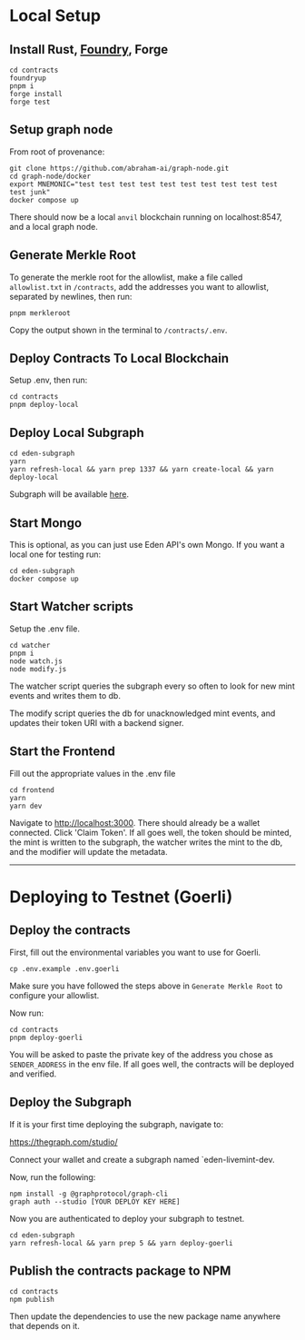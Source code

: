 # Local Setup

## Install Rust, [Foundry](https://book.getfoundry.sh/getting-started/installation), Forge

```
cd contracts
foundryup
pnpm i
forge install
forge test
```

## Setup graph node

From root of provenance:

```
git clone https://github.com/abraham-ai/graph-node.git
cd graph-node/docker
export MNEMONIC="test test test test test test test test test test test junk"
docker compose up
```

There should now be a local `anvil` blockchain running on localhost:8547, and a local graph node.

## Generate Merkle Root

To generate the merkle root for the allowlist, make a file called `allowlist.txt` in `/contracts`, add the addresses you want to allowlist, separated by newlines, then run:

```
pnpm merkleroot
```

Copy the output shown in the terminal to `/contracts/.env`.

## Deploy Contracts To Local Blockchain

Setup .env, then run:

```
cd contracts
pnpm deploy-local
```

## Deploy Local Subgraph

```
cd eden-subgraph
yarn
yarn refresh-local && yarn prep 1337 && yarn create-local && yarn deploy-local
```

Subgraph will be available [here](http://localhost:8000/subgraphs/name/eden-subgraph-local/graphql?query=query+%7B%0A++mintEvents+%7B%0A++++id%0A++%7D%0A%7D).

## Start Mongo

This is optional, as you can just use Eden API's own Mongo. If you want a local one for testing run:

```
cd eden-subgraph
docker compose up
```

## Start Watcher scripts

Setup the .env file.

```
cd watcher
pnpm i
node watch.js
node modify.js
```

The watcher script queries the subgraph every so often to look for new mint events and writes them to db.

The modify script queries the db for unacknowledged mint events, and updates their token URI with a backend signer.

## Start the Frontend

Fill out the appropriate values in the .env file

```
cd frontend
yarn
yarn dev
```

Navigate to [http://localhost:3000](http://localhost:3000). There should already be a wallet connected. Click 'Claim Token'. If all goes well, the token should be minted, the mint is written to the subgraph, the watcher writes the mint to the db, and the modifier will update the metadata.

----

# Deploying to Testnet (Goerli)

## Deploy the contracts

First, fill out the environmental variables you want to use for Goerli.

```
cp .env.example .env.goerli
```

Make sure you have followed the steps above in `Generate Merkle Root` to configure your allowlist.

Now run:

```
cd contracts
pnpm deploy-goerli
```

You will be asked to paste the private key of the address you chose as `SENDER_ADDRESS` in the env file. If all goes well, the contracts will be deployed and verified.

## Deploy the Subgraph

If it is your first time deploying the subgraph, navigate to:

https://thegraph.com/studio/

Connect your wallet and create a subgraph named `eden-livemint-dev.

Now, run the following:

```
npm install -g @graphprotocol/graph-cli
graph auth --studio [YOUR DEPLOY KEY HERE]
```

Now you are authenticated to deploy your subgraph to testnet.

```
cd eden-subgraph
yarn refresh-local && yarn prep 5 && yarn deploy-goerli
```

## Publish the contracts package to NPM

```
cd contracts
npm publish
```

Then update the dependencies to use the new package name anywhere that depends on it.
